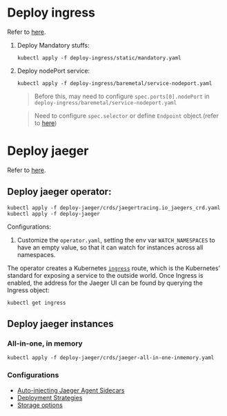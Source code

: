 # Deploy ingress

Refer to [here](https://github.com/kubernetes/ingress-nginx/blob/master/docs/deploy/index.md#bare-metal).

1. Deploy Mandatory stuffs:

   `kubectl apply -f deploy-ingress/static/mandatory.yaml`

2. Deploy nodePort service:

   `kubectl apply -f deploy-ingress/baremetal/service-nodeport.yaml`

   > Before this, may need to configure `spec.ports[0].nodePort` in `deploy-ingress/baremetal/service-nodeport.yaml`

   > Need to configure `spec.selector` or define `Endpoint` object.(refer to [here](https://kubernetes.io/zh/docs/concepts/services-networking/service/#services-without-selectors))

# Deploy jaeger

Refer to [here](https://www.jaegertracing.io/docs/1.17/operator/).

## Deploy jaeger operator:

```
kubectl apply -f deploy-jaeger/crds/jaegertracing.io_jaegers_crd.yaml
kubectl apply -f deploy-jaeger
```

Configurations:

1. Customize the `operator.yaml`, setting the env var `WATCH_NAMESPACES` to have an empty value, so that it can watch for instances across all namespaces.

The operator creates a Kubernetes [`ingress`](https://kubernetes.io/docs/concepts/services-networking/ingress/) route, which is the Kubernetes’ standard for exposing a service to the outside world. Once Ingress is enabled, the address for the Jaeger UI can be found by querying the Ingress object:

```
kubectl get ingress
```



## Deploy jaeger instances

### All-in-one, in memory

```
kubectl apply -f deploy-jaeger/crds/jaeger-all-in-one-inmemory.yaml
```

### Configurations

- [Auto-injecting Jaeger Agent Sidecars](https://www.jaegertracing.io/docs/1.17/operator/#auto-injecting-jaeger-agent-sidecars)
- [Deployment Strategies](https://www.jaegertracing.io/docs/1.17/operator/#deployment-strategies)
- [Storage options](https://www.jaegertracing.io/docs/1.17/operator/#storage-options)

